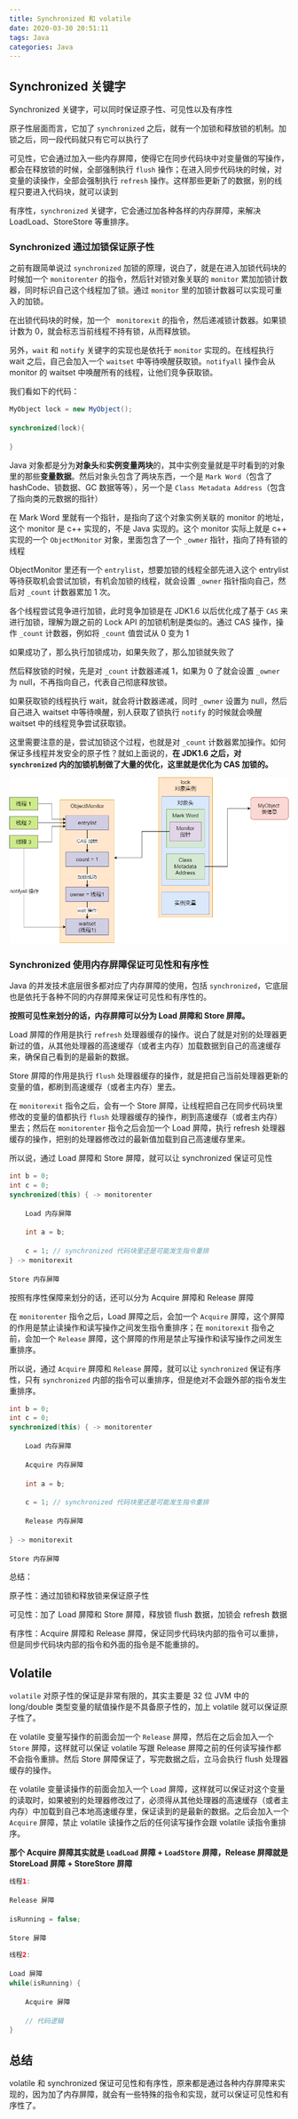 ```yaml
---
title: Synchronized 和 volatile
date: 2020-03-30 20:51:11
tags: Java
categories: Java
---
```


## Synchronized 关键字

Synchronized 关键字，可以同时保证原子性、可见性以及有序性



原子性层面而言，它加了 `synchronized` 之后，就有一个加锁和释放锁的机制。加锁之后，同一段代码就只有它可以执行了



可见性，它会通过加入一些内存屏障，使得它在同步代码块中对变量做的写操作，都会在释放锁的时候，全部强制执行 `flush` 操作；在进入同步代码块的时候，对变量的读操作，全部会强制执行 `refresh` 操作。这样那些更新了的数据，别的线程只要进入代码块，就可以读到



有序性，`synchronized` 关键字，它会通过加各种各样的内存屏障，来解决 LoadLoad、StoreStore 等重排序。



### Synchronized 通过加锁保证原子性

之前有跟简单说过 `synchronized` 加锁的原理，说白了，就是在进入加锁代码块的时候加一个 `monitorenter` 的指令，然后针对锁对象关联的 `monitor` 累加加锁计数器，同时标识自己这个线程加了锁。通过 `monitor` 里的加锁计数器可以实现可重入的加锁。



在出锁代码块的时候，加一个 ` monitorexit` 的指令，然后递减锁计数器。如果锁计数为 0，就会标志当前线程不持有锁，从而释放锁。



另外，`wait` 和 `notify` 关键字的实现也是依托于 `monitor` 实现的。在线程执行 wait 之后，自己会加入一个 `waitset` 中等待唤醒获取锁。`notifyall` 操作会从  monitor 的 waitset 中唤醒所有的线程，让他们竞争获取锁。



我们看如下的代码：

```java
MyObject lock = new MyObject();

synchronized(lock){

}
```



Java 对象都是分为**对象头**和**实例变量两块**的，其中实例变量就是平时看到的对象里的那些**变量数据**。然后对象头包含了两块东西，一个是 `Mark Word`（包含了 hashCode、锁数据、GC 数据等等），另一个是 `Class Metadata Address`（包含了指向类的元数据的指针）



在 Mark Word 里就有一个指针，是指向了这个对象实例关联的 monitor 的地址，这个 monitor 是 c++ 实现的，不是 Java 实现的。这个 monitor 实际上就是 c++ 实现的一个 `ObjectMonitor` 对象，里面包含了一个 `_owmer` 指针，指向了持有锁的线程



ObjectMonitor 里还有一个 `entrylist`，想要加锁的线程全部先进入这个 entrylist 等待获取机会尝试加锁，有机会加锁的线程，就会设置 `_owner` 指针指向自己，然后对 `_count` 计数器累加 1 次。



各个线程尝试竞争进行加锁，此时竞争加锁是在 JDK1.6 以后优化成了基于 `CAS` 来进行加锁，理解为跟之前的 Lock API 的加锁机制是类似的。通过 CAS 操作，操作 `_count` 计数器，例如将 `_count` 值尝试从 0 变为 1



如果成功了，那么执行加锁成功，如果失败了，那么加锁就失败了



然后释放锁的时候，先是对 `_count` 计数器递减 1，如果为 0 了就会设置 `_owner` 为 null，不再指向自己，代表自己彻底释放锁。



如果获取锁的线程执行 wait，就会将计数器递减，同时 `_owner` 设置为 null，然后自己进入 waitset 中等待唤醒，别人获取了锁执行 `notify` 的时候就会唤醒 waitset 中的线程竞争尝试获取锁。



这里需要注意的是，尝试加锁这个过程，也就是对 `_count` 计数器累加操作。如何保证多线程并发安全的原子性？就如上面说的，**在 JDK1.6 之后，对 `synchronized` 内的加锁机制做了大量的优化，这里就是优化为 CAS 加锁的。**

![保证原子性](Synchronized-和-volatile/保证原子性.png)



### Synchronized 使用内存屏障保证可见性和有序性

Java 的并发技术底层很多都对应了内存屏障的使用，包括 `synchronized`，它底层也是依托于各种不同的内存屏障来保证可见性和有序性的。



**按照可见性来划分的话，内存屏障可以分为 Load 屏障和 Store 屏障。**



Load 屏障的作用是执行 `refresh` 处理器缓存的操作。说白了就是对别的处理器更新过的值，从其他处理器的高速缓存（或者主内存）加载数据到自己的高速缓存来，确保自己看到的是最新的数据。



Store 屏障的作用是执行 `flush` 处理器缓存的操作，就是把自己当前处理器更新的变量的值，都刷到高速缓存（或者主内存）里去。



在 `monitorexit` 指令之后，会有一个 Store 屏障，让线程把自己在同步代码块里修改的变量的值都执行 `flush` 处理器缓存的操作，刷到高速缓存（或者主内存）里去；然后在 `monitorenter` 指令之后会加一个 Load 屏障，执行 refresh 处理器缓存的操作，把别的处理器修改过的最新值加载到自己高速缓存里来。



所以说，通过 Load 屏障和 Store 屏障，就可以让 synchronized 保证可见性

```java
int b = 0;
int c = 0;
synchronized(this) { -> monitorenter
	
	Load 内存屏障
	
	int a = b;
    
    c = 1; // synchronized 代码块里还是可能发生指令重排
} -> monitorexit

Store 内存屏障
```



按照有序性保障来划分的话，还可以分为 Acquire 屏障和 Release 屏障



在 `monitorenter` 指令之后，Load 屏障之后，会加一个 `Acquire` 屏障，这个屏障的作用是禁止读操作和读写操作之间发生指令重排序；在 `monitorexit` 指令之前，会加一个 `Release` 屏障，这个屏障的作用是禁止写操作和读写操作之间发生重排序。



所以说，通过 `Acquire` 屏障和 `Release` 屏障，就可以让 `synchronized` 保证有序性，只有 `synchronized` 内部的指令可以重排序，但是绝对不会跟外部的指令发生重排序。

```java
int b = 0;
int c = 0;
synchronized(this) { -> monitorenter
	
	Load 内存屏障
	
	Acquire 内存屏障
	
	int a = b;
    
    c = 1; // synchronized 代码块里还是可能发生指令重排
    
    Release 内存屏障
    
} -> monitorexit

Store 内存屏障
```



总结：

原子性：通过加锁和释放锁来保证原子性

可见性：加了 Load 屏障和 Store 屏障，释放锁 flush 数据，加锁会 refresh 数据

有序性：Acquire 屏障和 Release 屏障，保证同步代码块内部的指令可以重排，但是同步代码块内部的指令和外面的指令是不能重排的。



## Volatile

`volatile` 对原子性的保证是非常有限的，其实主要是 32 位 JVM 中的 long/double  类型变量的赋值操作是不具备原子性的，加上 volatile 就可以保证原子性了。



在 volatile 变量写操作的前面会加一个 `Release` 屏障，然后在之后会加入一个 `Store` 屏障，这样就可以保证 volatile 写跟 Release 屏障之前的任何读写操作都不会指令重排。然后 Store 屏障保证了，写完数据之后，立马会执行 flush 处理器缓存的操作。



在 volatile 变量读操作的前面会加入一个 `Load` 屏障，这样就可以保证对这个变量的读取时，如果被别的处理器修改过了，必须得从其他处理器的高速缓存（或者主内存）中加载到自己本地高速缓存里，保证读到的是最新的数据。之后会加入一个 `Acquire` 屏障，禁止 volatile 读操作之后的任何读写操作会跟 volatile 读指令重排序。



**那个 Acquire 屏障其实就是 `LoadLoad` 屏障 + `LoadStore` 屏障，Release 屏障就是 StoreLoad 屏障 + StoreStore 屏障**

```java
线程1:

Release 屏障

isRunning = false;

Store 屏障
```



```java
线程2:

Load 屏障
while(isRunning) {

	Acquire 屏障
	
	// 代码逻辑
}
```



## 总结

volatile 和 synchronized 保证可见性和有序性，原来都是通过各种内存屏障来实现的，因为加了内存屏障，就会有一些特殊的指令和实现，就可以保证可见性和有序性了。